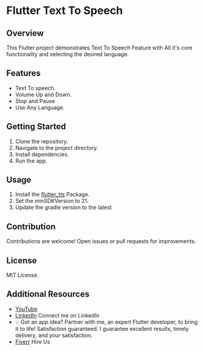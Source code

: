 # Flutter Text To Speech

## Overview
This Flutter project demonstrates Text To Speech Feature with All it's core functionality and selecting the desired language.

## Features
- Text To speech.
- Volume Up and Down.
- Stop and Pause
- Use Any Language.

## Getting Started
1. Clone the repository.
2. Navigate to the project directory.
3. Install dependencies.
4. Run the app.

## Usage
1. Install the [flutter_tts](https://pub.dev/packages/flutter_tts) Package.
2. Set the minSDKVersion to 21.
3. Update the gradle version to the latest

## Contribution
Contributions are welcome! Open issues or pull requests for improvements.

## License
MIT License.

## Additional Resources
- [YouTube](https://youtube.com/@HamadAhmadDev)
- [LinkedIn](http://www.linkedin.com/in/hamad-ahmad-b9a273269) Connect me on LinkedIn
- 💡 Got an app idea? Partner with me, an expert Flutter developer, to bring it to life! Satisfaction guaranteed. I guarantee excellent results, timely delivery, and your satisfaction.
- [Fiverr](https://www.fiverr.com/s/961w1e) Hire Us
